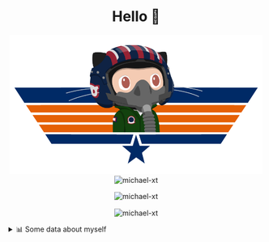 <h1 align="center">Hello 👋</h1>


<p align="center"><img src="https://raw.githubusercontent.com/Michael-xT/Michael-xT/main/.github/topguntocat.png" width=500>
 <br>
<img src="https://komarev.com/ghpvc/?username=michael-xt&style=for-the-badge" alt="michael-xt" /> 
</p>

<p align="center"><img align="center" src="https://github-readme-stats.vercel.app/api/top-langs/?username=michael-xt&layout=compact&theme=dark&show_icons=true" alt="michael-xt" /></p>
<p align="center"><img align="center" src="https://github-readme-stats.vercel.app/api?username=michael-xt&show_icons=true&theme=dark&show_icons=true" alt="michael-xt" /></p>

<details align="left"><summary>📊 Some data about myself</summary>
<p>

<!--START_SECTION:waka-->
![Code Time](http://img.shields.io/badge/Code%20Time-2%2C225%20hrs%2014%20mins-blue)

**🐱 My GitHub Data** 

> 📦 4.2 MB Used in GitHub's Storage 
 > 
> 🏆 30 Contributions in the Year 2024
 > 
> 🚫 Not Opted to Hire
 > 
> 📜 12 Public Repositories 
 > 
> 🔑 34 Private Repositories 
 > 
📅 **I'm Most Productive on Thursday** 

```text
Monday                   139 commits         ████░░░░░░░░░░░░░░░░░░░░░   16.18 % 
Tuesday                  131 commits         ████░░░░░░░░░░░░░░░░░░░░░   15.25 % 
Wednesday                115 commits         ███░░░░░░░░░░░░░░░░░░░░░░   13.39 % 
Thursday                 186 commits         █████░░░░░░░░░░░░░░░░░░░░   21.65 % 
Friday                   78 commits          ██░░░░░░░░░░░░░░░░░░░░░░░   09.08 % 
Saturday                 108 commits         ███░░░░░░░░░░░░░░░░░░░░░░   12.57 % 
Sunday                   102 commits         ███░░░░░░░░░░░░░░░░░░░░░░   11.87 % 
```


📊 **This Week I Spent My Time On** 

```text
🕑︎ Time Zone: Europe/Bucharest

🔥 Editors: 
VS Code                  32 hrs 52 mins      █████████████████████████   99.94 % 
Visual Studio            1 min               ░░░░░░░░░░░░░░░░░░░░░░░░░   00.06 % 

💻 Operating System: 
Mac                      25 hrs 55 mins      ████████████████████░░░░░   78.82 % 
Windows                  6 hrs 58 mins       █████░░░░░░░░░░░░░░░░░░░░   21.18 % 
```

**Timeline**

![Lines of Code chart](https://raw.githubusercontent.com/Michael-xT/Michael-xT/main/assets/bar_graph.png)


 Last Updated on 04/09/2024 00:53:43 UTC
<!--END_SECTION:waka-->
</p>
